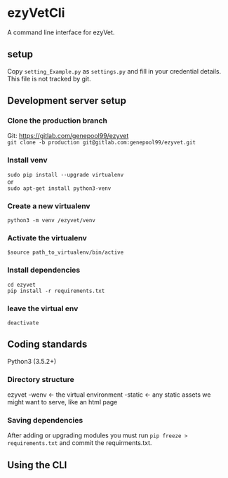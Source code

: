 # ezyVetCli

A command line interface for ezyVet.

## setup
Copy `setting_Example.py` as `settings.py` and fill in your credential details.
This file is not tracked by git.

## Development server setup
### Clone the production branch
Git: https://gitlab.com/genepool99/ezyvet  
`git clone -b production git@gitlab.com:genepool99/ezyvet.git`  

### Install venv
`sudo pip install --upgrade virtualenv`  
or  
`sudo apt-get install python3-venv`  

### Create a new virtualenv
`python3 -m venv /ezyvet/venv`

### Activate the virtualenv
`$source path_to_virtualenv/bin/active`

### Install dependencies
`cd ezyvet`  
`pip install -r requirements.txt`  

### leave the virtual env
`deactivate`  

## Coding standards
Python3 (3.5.2+)  

### Directory structure
ezyvet
  -wenv       <- the virtual environment
    -static   <- any static assets we might want to serve, like an html page

### Saving dependencies
After adding or upgrading modules you must run `pip freeze > requirements.txt` and commit the requirments.txt.

## Using the CLI
